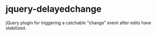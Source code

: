 jquery-delayedchange
====================

jQuery plugin for triggering a catchable "change" event after edits have stabilized.